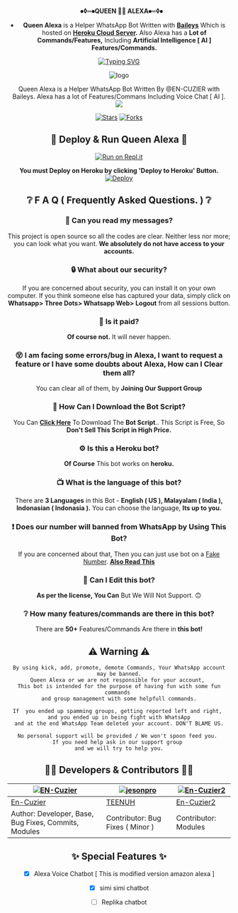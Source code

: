 


<div align="center">

   **⦁◊═⦁QUEEN 🧝‍♀️ ALEXA⦁═◊⦁**
- **Queen Alexa** is a Helper WhatsApp Bot Written with **[Baileys](https://github.com/adiwajshing/baileys)** Which is hosted on **[Heroku Cloud Server](https://heroku.com).** Also Alexa has a **Lot of Commands/Features,** Including **Artificial Intelligence [ AI ] Features/Commands.**


<p align="center">
    <a href="https://github.com/En-Cuzier">
        <img
            src="https://readme-typing-svg.herokuapp.com?size=33&width=1000&lines=Welcome+To+Queen+Alexa...+Thank+You+For+Visiting...."
            alt="Typing SVG"
        />
    </a>
</p>


<div align="center">

 ![logo](https://telegra.ph/file/b373cf75c9fddb6721650.jpg)



<p align="center">
    Queen Alexa is a Helper WhatsApp Bot Written By @EN-CUZIER with Baileys. Alexa has a lot of Features/Commans Including Voice Chat [ AI ].
    <br>
     <img src="https://img.shields.io/github/repo-size/En-Cuzier/alexa?color=green&label=Repo%20total%20size&style=plastic">

<p align="center">
<a href="https://github.com/En-Cuzier/alexa/stargazers/"><img title="Stars" src="https://img.shields.io/github/stars/En-Cuzier/alexa?color=blue&style=flat-square"></a>
<a href="https://github.com/En-Cuzier/alexa/network/members"><img title="Forks" src="https://img.shields.io/github/forks/En-Cuzier/alexa?color=pink&style=flat-square"></a>


<div align="center">
  
## 💫 Deploy & Run Queen Alexa 💫
[![Run on Repl.it](https://repl.it/badge/github/quiec/whatsasena)](https://replit.com/@tenuh/Alexa?v=1)

**You must Deploy on Heroku by clicking 'Deploy to Heroku' Button.**
[![Deploy](https://www.herokucdn.com/deploy/button.svg)](https://heroku.com/deploy?template=https://github.com/12345678-cyber/alexa)

## ❔ F A Q ( Frequently Asked Questions. ) ❔

### 💬 Can you read my messages?

This project is open source so all the codes are clear. Neither less nor more; you can look what you want. **We absolutely do not have access to your accounts.**

### 🔒 What about our security?

If you are concerned about security, you can install it on your own computer. If you think someone else has captured your data, simply click on **Whatsapp> Three Dots> Whatsapp Web> Logout** from all sessions button.
  
### 💸 Is it paid?

**Of course not.** It will never happen. 
    
### 😵 I am facing some errors/bug in Alexa, I want to request a feature or I have some doubts about Alexa, How can I Clear them all? 
  
You can clear all of them, by **Joining Our Support Group**
<!--- **SUPPORT GROUP LINK:** -->

### 📃 How Can I Download the Bot Script?

You Can **[Click Here](https://github.com/En-Cuzier/alexa/archive/refs/heads/master.zip)** To Download The **Bot Script**.. This Script is Free, So **Don't Sell This Script in High Price.**

### ⚙ Is this a Heroku bot?

**Of Course** This bot works on **heroku.**

### 📺 What is the language of this bot?

There are **3 Languages** in this Bot - **English ( US ), Malayalam ( India ), Indonasian ( Indonasia ).** You can choose the language, **Its up to you.**

### ❗ Does our number will banned from WhatsApp by Using This Bot?

If you are concerned about that, Then you can just use bot on a [Fake Number](https://youtu.be/v8lGcQp0RjQ). **[Also Read This](https://github.com/TOXIC-DEVIL/WhatsAlexa#-warnings--disclaimers-)**

### 🔄 Can I Edit this bot?

**As per the license, You Can** But We Will Not Support. 🙃

### ❔ How many features/commands are there in this bot?

There are **50+** Features/Commands Are there in **this bot!**

## ⚠ Warning ⚠

```
By using kick, add, promote, demote Commands, Your WhatsApp account may be banned.
Queen Alexa or we are not responsible for your account, 
This bot is intended for the purpose of having fun with some fun commands 
and group management with some helpfull commands.

If  you ended up spamming groups, getting reported left and right, 
and you ended up in being fight with WhatsApp
and at the end WhatsApp Team deleted your account. DON'T BLAME US.

No personal support will be provided / We won't spoon feed you. 
If you need help ask in our support group 
and we will try to help you.
```
  
## 👨‍💻 Developers & Contributors 👨‍💻

 [![EN-Cuzier](https://github.com/En-Cuzier.png?size=100)](https://github.com/En-Cuzier) | [![jesonpro](https://github.com/jesonpro.png?size=100)](https://github.com/jesonpro) | [![En-Cuzier2](https://github.com/En-Cuzier2.png?size=100)](https://github.com/En-Cuzier2) |
----|----|----|
[En-Cuzier](https://github.com/En-Cuzier)  | [TEENUH](https://github.com/jesonpro) | [En-Cuzier2](https://github.com/En-Cuzier2) |
Author: Developer, Base, Bug Fixes, Commits, Modules | Contributor: Bug Fixes ( Minor )| Contributor: Modules |

## ✨ Special Features ✨

- [x] Alexa Voice Chatbot [ This is modified version amazon alexa ]

- [x] simi simi chatbot

- [ ] Replika chatbot
